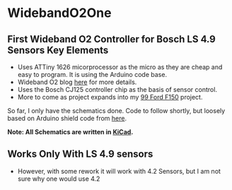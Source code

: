WidebandO2One
==
First Wideband O2 Controller for Bosch LS 4.9 Sensors
Key Elements
--
* Uses ATTiny 1626 micorprocessor as the micro as they are cheap and easy to program. It is using the Arduino code base.
* Wideband O2 blog [here](https://alshowto.com/wideband-o2-one/) for more details. 
* Uses the Bosch CJ125 controller chip as the basis of sensor control.
* More to come as project expands into my [99 Ford F150](https://alshowto.com/category/electronics/99-f150-rebuild/) project.

So far, I only have the schematics done. Code to follow shortly, but loosely based on Arduino shield code from [here](http://www.bylund-automotive.com/educative/lambda/).

**Note: All Schematics are written in [KiCad](https://www.kicad.org/).**

Works Only With LS 4.9 sensors
--
 * However, with some rework it will work with 4.2 Sensors, but I am not sure why one would use 4.2

